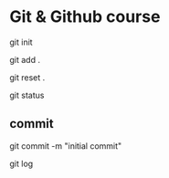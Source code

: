 # Git & Github course

git init

git add .

git reset . 

git status


## commit

 git commit -m "initial commit"

 git log

